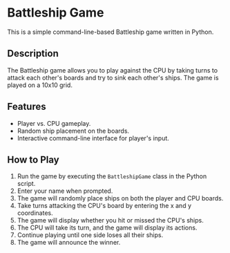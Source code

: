 # Battleship Game

This is a simple command-line-based Battleship game written in Python.

## Description

The Battleship game allows you to play against the CPU by taking turns to attack each other's boards and try to sink each other's ships. The game is played on a 10x10 grid.

## Features

- Player vs. CPU gameplay.
- Random ship placement on the boards.
- Interactive command-line interface for player's input.

## How to Play

1. Run the game by executing the `BattleshipGame` class in the Python script.
2. Enter your name when prompted.
3. The game will randomly place ships on both the player and CPU boards.
4. Take turns attacking the CPU's board by entering the x and y coordinates.
5. The game will display whether you hit or missed the CPU's ships.
6. The CPU will take its turn, and the game will display its actions.
7. Continue playing until one side loses all their ships.
8. The game will announce the winner.

